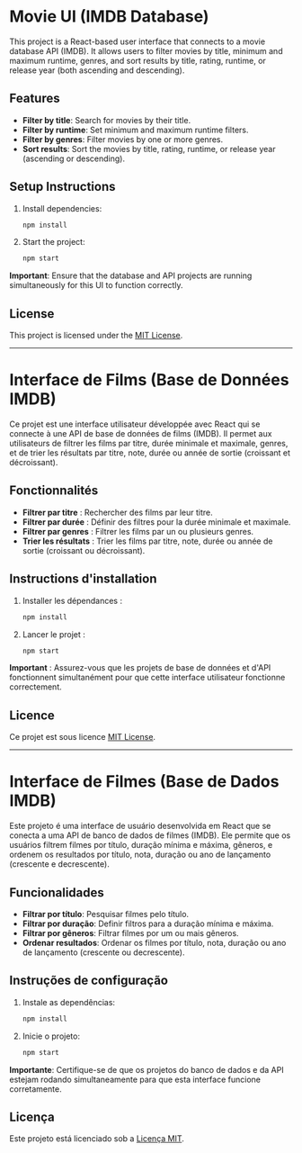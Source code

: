 # Movie UI (IMDB Database)

This project is a React-based user interface that connects to a movie database API (IMDB). It allows users to filter movies by title, minimum and maximum runtime, genres, and sort results by title, rating, runtime, or release year (both ascending and descending).

## Features
- **Filter by title**: Search for movies by their title.
- **Filter by runtime**: Set minimum and maximum runtime filters.
- **Filter by genres**: Filter movies by one or more genres.
- **Sort results**: Sort the movies by title, rating, runtime, or release year (ascending or descending).

## Setup Instructions

1. Install dependencies:

   ```bash
   npm install
   ```

2. Start the project:

   ```bash
   npm start
   ```

**Important**: Ensure that the database and API projects are running simultaneously for this UI to function correctly.

## License

This project is licensed under the [MIT License](https://opensource.org/licenses/MIT).

---

# Interface de Films (Base de Données IMDB)

Ce projet est une interface utilisateur développée avec React qui se connecte à une API de base de données de films (IMDB). Il permet aux utilisateurs de filtrer les films par titre, durée minimale et maximale, genres, et de trier les résultats par titre, note, durée ou année de sortie (croissant et décroissant).

## Fonctionnalités
- **Filtrer par titre** : Rechercher des films par leur titre.
- **Filtrer par durée** : Définir des filtres pour la durée minimale et maximale.
- **Filtrer par genres** : Filtrer les films par un ou plusieurs genres.
- **Trier les résultats** : Trier les films par titre, note, durée ou année de sortie (croissant ou décroissant).

## Instructions d'installation

1. Installer les dépendances :

   ```bash
   npm install
   ```

2. Lancer le projet :

   ```bash
   npm start
   ```

**Important** : Assurez-vous que les projets de base de données et d'API fonctionnent simultanément pour que cette interface utilisateur fonctionne correctement.

## Licence

Ce projet est sous licence [MIT License](https://opensource.org/licenses/MIT).

---

# Interface de Filmes (Base de Dados IMDB)

Este projeto é uma interface de usuário desenvolvida em React que se conecta a uma API de banco de dados de filmes (IMDB). Ele permite que os usuários filtrem filmes por título, duração mínima e máxima, gêneros, e ordenem os resultados por título, nota, duração ou ano de lançamento (crescente e decrescente).

## Funcionalidades
- **Filtrar por título**: Pesquisar filmes pelo título.
- **Filtrar por duração**: Definir filtros para a duração mínima e máxima.
- **Filtrar por gêneros**: Filtrar filmes por um ou mais gêneros.
- **Ordenar resultados**: Ordenar os filmes por título, nota, duração ou ano de lançamento (crescente ou decrescente).

## Instruções de configuração

1. Instale as dependências:

   ```bash
   npm install
   ```

2. Inicie o projeto:

   ```bash
   npm start
   ```

**Importante**: Certifique-se de que os projetos do banco de dados e da API estejam rodando simultaneamente para que esta interface funcione corretamente.

## Licença

Este projeto está licenciado sob a [Licença MIT](https://opensource.org/licenses/MIT).